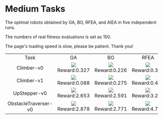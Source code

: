 
# Medium Tasks

The optimal robots obtained by GA, BO, RFEA, and AIEA in five independent runs.

The numbers of real fitness evaluations is set as 150.

The page's loading speed is slow, please be patient. Thank you!

<table>
<tr>
<td><center>Task</center></td>
<td><center>GA</center></td>
<td><center>BO</center></td>
<td><center>RFEA</center></td>
<td><center>AIEA</center></td>
</tr>
<tr>
<td><center>Climber-v0</center></td>
<td><center><img src="https://github.com/shuleiLiu/AIEA-GIF/blob/main/gif/ga_Climber-v0_0.327.gif" />Reward:0.327</center></td>
<td><center><img src="https://github.com/shuleiLiu/AIEA-GIF/blob/main/gif/bo_Climber-v0_0.226.gif" />Reward:0.226</center></td>
<td><center><img src="https://github.com/shuleiLiu/AIEA-GIF/blob/main/gif/rfea_Climber-v0_0.323.gif" />Reward:0.323</center></td>
<td><center><img src="https://github.com/shuleiLiu/AIEA-GIF/blob/main/gif/aiea_Climber-v0_0.402.gif" />Reward:0.402</center></td>
</tr>
<tr>
<td><center>Climber-v1</center></td>
<td><center><img src="https://github.com/shuleiLiu/AIEA-GIF/blob/main/gif/ga_Climber-v1_0.088.gif" />Reward:0.088</center></td>
<td><center><img src="https://github.com/shuleiLiu/AIEA-GIF/blob/main/gif/bo_Climber-v1_0.275.gif" />Reward:0.275</center></td>
<td><center><img src="https://github.com/shuleiLiu/AIEA-GIF/blob/main/gif/rfea_Climber-v1_0.467.gif" />Reward:0.467</center></td>
<td><center><img src="https://github.com/shuleiLiu/AIEA-GIF/blob/main/gif/aiea_Climber-v1_0.503.gif" />Reward:0.503</center></td>
</tr>
<tr>
<td><center>UpStepper-v0</center></td>
<td><center><img src="https://github.com/shuleiLiu/AIEA-GIF/blob/main/gif/ga_UpStepper-v0_2.653.gif" />Reward:2.653</center></td>
<td><center><img src="https://github.com/shuleiLiu/AIEA-GIF/blob/main/gif/bo_UpStepper-v0_2.591.gif" />Reward:2.591</center></td>
<td><center><img src="https://github.com/shuleiLiu/AIEA-GIF/blob/main/gif/rfea_UpStepper-v0_3.281.gif" />Reward:3.281</center></td>
<td><center><img src="https://github.com/shuleiLiu/AIEA-GIF/blob/main/gif/aiea_UpStepper-v0_4.527.gif" />Reward:4.527</center></td>
</tr>
<tr>
<td><center>ObstacleTraverser-v0</center></td>
<td><center><img src="https://github.com/shuleiLiu/AIEA-GIF/blob/main/gif/ga_ObstacleTraverser-v0_2.878.gif" />Reward:2.878</center></td>
<td><center><img src="https://github.com/shuleiLiu/AIEA-GIF/blob/main/gif/bo_ObstacleTraverser-v0_2.771.gif" />Reward:2.771</center></td>
<td><center><img src="https://github.com/shuleiLiu/AIEA-GIF/blob/main/gif/rfea_ObstacleTraverser-v0_4.702.gif" />Reward:4.702</center></td>
<td><center><img src="https://github.com/shuleiLiu/AIEA-GIF/blob/main/gif/aiea_ObstacleTraverser-v0_4.874.gif" />Reward:4.874</center></td>
</tr>
</table>
